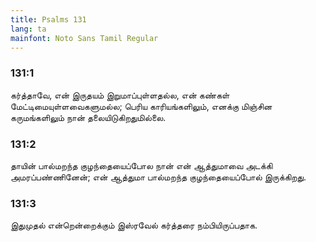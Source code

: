 ```yaml
---
title: Psalms 131
lang: ta
mainfont: Noto Sans Tamil Regular
---
```


###  131:1

கர்த்தாவே, என் இருதயம் இறுமாப்புள்ளதல்ல, என் கண்கள் மேட்டிமையுள்ளவைகளுமல்ல; பெரிய காரியங்களிலும், எனக்கு மிஞ்சின கருமங்களிலும் நான் தலையிடுகிறதுமில்லை.

###  131:2

தாயின் பால்மறந்த குழந்தையைப்போல நான் என் ஆத்துமாவை அடக்கி அமரப்பண்ணினேன்; என் ஆத்துமா பால்மறந்த குழந்தையைப்போல் இருக்கிறது.

###  131:3

இதுமுதல் என்றென்றைக்கும் இஸ்ரவேல் கர்த்தரை நம்பியிருப்பதாக.

